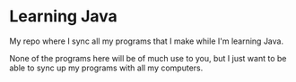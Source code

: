 Learning Java
=============

My repo where I sync all my programs that I make while I'm learning Java.

None of the programs here will be of much use to you, but I just want to be able to sync up my programs with all my computers.

